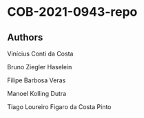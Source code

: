 # COB-2021-0943-repo

## Authors
Vinícius Conti da Costa

Bruno Ziegler Haselein

Filipe Barbosa Veras

Manoel Kolling Dutra

Tiago Loureiro Figaro da Costa Pinto
